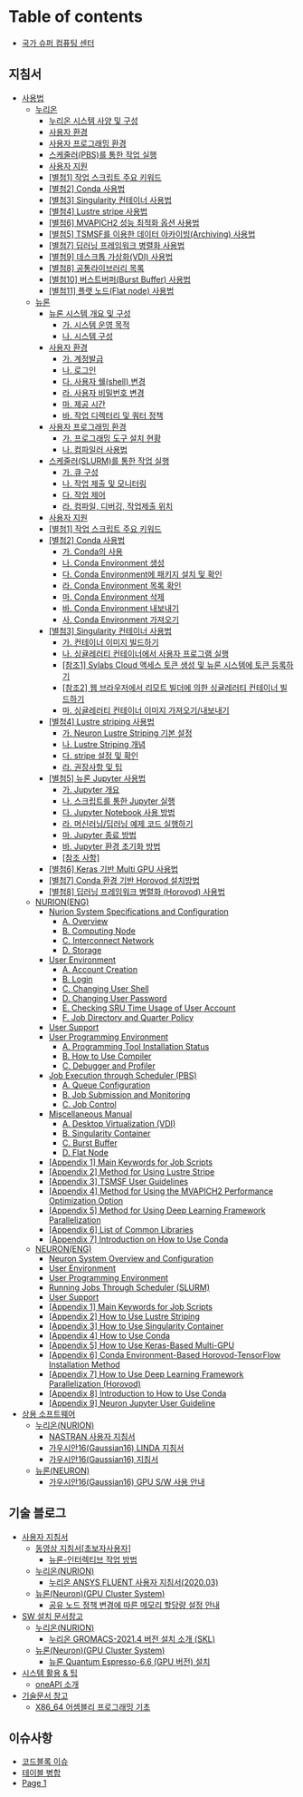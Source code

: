 # Table of contents

* [국가 슈퍼 컴퓨팅 센터](README.md)

## 지침서 <a href="#지침서" id="지침서"></a>

* [사용법](<지침서/사용법/README (1).md>)
  * [누리온](지침서/사용법/누리온/README.md)
    * [누리온 시스템 사양 및 구성](<지침서/사용법/누리온/누리온 시스템 사양 및 구성.md>)
    * [사용자 환경](<지침서/사용법/누리온/사용자 환경.md>)
    * [사용자 프로그래밍 환경](<지침서/사용법/누리온/사용자 프로그래밍 환경.md>)
    * [스케줄러(PBS)를 통한 작업 실행](<지침서/사용법/누리온/스케줄러(PBS)를 통한 작업 실행.md>)
    * [사용자 지원](<지침서/사용법/누리온/사용자 지원.md>)
    * [\[별첨1\] 작업 스크립트 주요 키워드](<지침서/사용법/누리온/\[별첨1] 작업 스크립트 주요 키워드.md>)
    * [\[별첨2\] Conda 사용법](<지침서/사용법/누리온/\[별첨2] Conda 사용법.md>)
    * [\[별첨3\] Singularity 컨테이너 사용법](<지침서/사용법/누리온/\[별첨3] Singularity 컨테이너 사용법.md>)
    * [\[별첨4\] Lustre stripe 사용법](<지침서/사용법/누리온/\[별첨4] Lustre stripe 사용법.md>)
    * [\[별첨6\] MVAPICH2 성능 최적화 옵션 사용법](지침서/사용법/누리온/6-mvapich2.md)
    * [\[별첨5\] TSMSF를 이용한 데이터 아카이빙(Archiving) 사용법](지침서/사용법/누리온/5-tsmsf-archiving.md)
    * [\[별첨7\] 딥러닝 프레임워크 병렬화 사용법](지침서/사용법/누리온/7.md)
    * [\[별첨9\] 데스크톱 가상화(VDI) 사용법](지침서/사용법/누리온/9-vdi.md)
    * [\[별첨8\] 공통라이브러리 목록](지침서/사용법/누리온/8.md)
    * [\[별첨10\] 버스트버퍼(Burst Buffer) 사용법](지침서/사용법/누리온/10-burst-buffer.md)
    * [\[별첨11\] 플랫 노드(Flat node) 사용법](지침서/사용법/누리온/11-flat-node.md)
  * [뉴론](지침서/사용법/뉴론/README.md)
    * [뉴론 시스템 개요 및 구성](지침서/사용법/뉴론/undefined/README.md)
      * [가. 시스템 운영 목적](지침서/사용법/뉴론/undefined/untitled.md)
      * [나. 시스템 구성](지침서/사용법/뉴론/undefined/.-1.md)
    * [사용자 환경](지침서/사용법/뉴론/undefined-1/README.md)
      * [가. 계정발급](지침서/사용법/뉴론/undefined-1/untitled.md)
      * [나. 로그인](지침서/사용법/뉴론/undefined-1/.-1.md)
      * [다. 사용자 쉘(shell) 변경](지침서/사용법/뉴론/undefined-1/.-shell.md)
      * [라. 사용자 비밀번호 변경](지침서/사용법/뉴론/undefined-1/.-2.md)
      * [마. 제공 시간](지침서/사용법/뉴론/undefined-1/.-3.md)
      * [바. 작업 디렉터리 및 쿼터 정책](지침서/사용법/뉴론/undefined-1/.-4.md)
    * [사용자 프로그래밍 환경](지침서/사용법/뉴론/undefined-2/README.md)
      * [가. 프로그래밍 도구 설치 현황](지침서/사용법/뉴론/undefined-2/untitled.md)
      * [나. 컴파일러 사용법](지침서/사용법/뉴론/undefined-2/.-1.md)
    * [스케줄러(SLURM)를 통한 작업 실행](지침서/사용법/뉴론/slurm/README.md)
      * [가. 큐 구성](지침서/사용법/뉴론/slurm/untitled.md)
      * [나. 작업 제출 및 모니터링](지침서/사용법/뉴론/slurm/.-1.md)
      * [다. 작업 제어](지침서/사용법/뉴론/slurm/.-2.md)
      * [라. 컴파일, 디버깅, 작업제출 위치](지침서/사용법/뉴론/slurm/.-3.md)
    * [사용자 지원](지침서/사용법/뉴론/undefined-3.md)
    * [\[별첨1\] 작업 스크립트 주요 키워드](지침서/사용법/뉴론/1.md)
    * [\[별첨2\] Conda 사용법](지침서/사용법/뉴론/2-conda/README.md)
      * [가. Conda의 사용](지침서/사용법/뉴론/2-conda/.-conda.md)
      * [나. Conda Environment 생성](지침서/사용법/뉴론/2-conda/.-conda-environment.md)
      * [다. Conda Environment에 패키지 설치 및 확인](지침서/사용법/뉴론/2-conda/.-conda-environment-1.md)
      * [라. Conda Environment 목록 확인](지침서/사용법/뉴론/2-conda/.-conda-environment-2.md)
      * [마. Conda Environment 삭제](지침서/사용법/뉴론/2-conda/.-conda-environment-3.md)
      * [바. Conda Environment 내보내기](지침서/사용법/뉴론/2-conda/.-conda-environment-4.md)
      * [사. Conda Environment 가져오기](지침서/사용법/뉴론/2-conda/.-conda-environment-5.md)
    * [\[별첨3\] Singularity 컨테이너 사용법](지침서/사용법/뉴론/3-singularity/README.md)
      * [가. 컨테이너 이미지 빌드하기](지침서/사용법/뉴론/3-singularity/untitled.md)
      * [나. 싱귤레러티 컨테이너에서 사용자 프로그램 실행](지침서/사용법/뉴론/3-singularity/.-1.md)
      * [\[참조1\] Sylabs Cloud 액세스 토큰 생성 및 뉴론 시스템에 토큰 등록하기](지침서/사용법/뉴론/3-singularity/1-sylabs-cloud.md)
      * [\[참조2\] 웹 브라우저에서 리모트 빌더에 의한 싱귤레러티 컨테이너 빌드하기](지침서/사용법/뉴론/3-singularity/2.md)
      * [마. 싱귤레러티 컨테이너 이미지 가져오기/내보내기](지침서/사용법/뉴론/3-singularity/.-2.md)
    * [\[별첨4\] Lustre striping 사용법](지침서/사용법/뉴론/4-lustre-striping/README.md)
      * [가. Neuron Lustre Striping 기본 설정](지침서/사용법/뉴론/4-lustre-striping/.-neuron-lustre-striping.md)
      * [나. Lustre Striping 개념](지침서/사용법/뉴론/4-lustre-striping/.-lustre-striping.md)
      * [다. stripe 설정 및 확인](지침서/사용법/뉴론/4-lustre-striping/.-stripe.md)
      * [라. 권장사항 및 팁](지침서/사용법/뉴론/4-lustre-striping/untitled.md)
    * [\[별첨5\] 뉴론 Jupyter 사용법](지침서/사용법/뉴론/5-jupyter/README.md)
      * [가. Jupyter 개요](지침서/사용법/뉴론/5-jupyter/.-jupyter.md)
      * [나. 스크립트를 통한 Jupyter 실행](지침서/사용법/뉴론/5-jupyter/.-jupyter-1.md)
      * [다. Jupyter Notebook 사용 방법](지침서/사용법/뉴론/5-jupyter/.-jupyter-notebook.md)
      * [라. 머신러닝/딥러닝 예제 코드 실행하기](지침서/사용법/뉴론/5-jupyter/untitled.md)
      * [마. Jupyter 종료 방법](지침서/사용법/뉴론/5-jupyter/.-jupyter-2.md)
      * [바. Jupyter 환경 초기화 방법](지침서/사용법/뉴론/5-jupyter/.-jupyter-3.md)
      * [\[참조 사항\]](지침서/사용법/뉴론/5-jupyter/undefined.md)
    * [\[별첨6\] Keras 기반 Multi GPU 사용법](지침서/사용법/뉴론/6-keras-multi-gpu.md)
    * [\[별첨7\] Conda 환경 기반 Horovod 설치방법](지침서/사용법/뉴론/7-conda-horovod.md)
    * [\[별첨8\] 딥러닝 프레임워크 병렬화 (Horovod) 사용법](지침서/사용법/뉴론/8-horovod.md)
  * [NURION(ENG)](지침서/사용법/NURION\(ENG\)/README.md)
    * [Nurion System Specifications and Configuration](지침서/사용법/NURION\(ENG\)/nurion-system-specifications-and-configuration/README.md)
      * [A. Overview](지침서/사용법/NURION\(ENG\)/nurion-system-specifications-and-configuration/a.-overview.md)
      * [B. Computing Node](지침서/사용법/NURION\(ENG\)/nurion-system-specifications-and-configuration/b.-computing-node.md)
      * [C. Interconnect Network](지침서/사용법/NURION\(ENG\)/nurion-system-specifications-and-configuration/c.-interconnect-network.md)
      * [D. Storage](지침서/사용법/NURION\(ENG\)/nurion-system-specifications-and-configuration/d.-storage.md)
    * [User Environment](지침서/사용법/NURION\(ENG\)/user-environment/README.md)
      * [A. Account Creation](지침서/사용법/NURION\(ENG\)/user-environment/a.-account-creation.md)
      * [B. Login](지침서/사용법/NURION\(ENG\)/user-environment/b.-login.md)
      * [C. Changing User Shell](지침서/사용법/NURION\(ENG\)/user-environment/c.-changing-user-shell.md)
      * [D. Changing User Password](지침서/사용법/NURION\(ENG\)/user-environment/d.-changing-user-password.md)
      * [E. Checking SRU Time Usage of User Account](지침서/사용법/NURION\(ENG\)/user-environment/e.-checking-sru-time-usage-of-user-account.md)
      * [F. Job Directory and Quarter Policy](지침서/사용법/NURION\(ENG\)/user-environment/f.-job-directory-and-quarter-policy.md)
    * [User Support](지침서/사용법/NURION\(ENG\)/user-support.md)
    * [User Programming Environment](지침서/사용법/NURION\(ENG\)/user-programming-environment/README.md)
      * [A. Programming Tool Installation Status](지침서/사용법/NURION\(ENG\)/user-programming-environment/a.-programming-tool-installation-status.md)
      * [B. How to Use Compiler](지침서/사용법/NURION\(ENG\)/user-programming-environment/b.-how-to-use-compiler.md)
      * [C. Debugger and Profiler](지침서/사용법/NURION\(ENG\)/user-programming-environment/c.-debugger-and-profiler.md)
    * [Job Execution through Scheduler (PBS)](지침서/사용법/NURION\(ENG\)/job-execution-through-scheduler-pbs/README.md)
      * [A. Queue Configuration](지침서/사용법/NURION\(ENG\)/job-execution-through-scheduler-pbs/a.-queue-configuration.md)
      * [B. Job Submission and Monitoring](지침서/사용법/NURION\(ENG\)/job-execution-through-scheduler-pbs/b.-job-submission-and-monitoring.md)
      * [C. Job Control](지침서/사용법/NURION\(ENG\)/job-execution-through-scheduler-pbs/c.-job-control.md)
    * [Miscellaneous Manual](지침서/사용법/NURION\(ENG\)/miscellaneous-manual/README.md)
      * [A. Desktop Virtualization (VDI)](지침서/사용법/NURION\(ENG\)/miscellaneous-manual/a.-desktop-virtualization-vdi.md)
      * [B. Singularity Container](지침서/사용법/NURION\(ENG\)/miscellaneous-manual/b.-singularity-container.md)
      * [C. Burst Buffer](지침서/사용법/NURION\(ENG\)/miscellaneous-manual/c.-burst-buffer.md)
      * [D. Flat Node](지침서/사용법/NURION\(ENG\)/miscellaneous-manual/d.-flat-node.md)
    * [\[Appendix 1\] Main Keywords for Job Scripts](지침서/사용법/NURION\(ENG\)/appendix-1-main-keywords-for-job-scripts.md)
    * [\[Appendix 2\] Method for Using Lustre Stripe](지침서/사용법/NURION\(ENG\)/appendix-2-method-for-using-lustre-stripe.md)
    * [\[Appendix 3\] TSMSF User Guidelines](지침서/사용법/NURION\(ENG\)/appendix-3-tsmsf-user-guidelines.md)
    * [\[Appendix 4\] Method for Using the MVAPICH2 Performance Optimization Option](지침서/사용법/NURION\(ENG\)/appendix-4-method-for-using-the-mvapich2-performance-optimization-option.md)
    * [\[Appendix 5\] Method for Using Deep Learning Framework Parallelization](지침서/사용법/NURION\(ENG\)/appendix-5-method-for-using-deep-learning-framework-parallelization.md)
    * [\[Appendix 6\] List of Common Libraries](지침서/사용법/NURION\(ENG\)/appendix-6-list-of-common-libraries.md)
    * [\[Appendix 7\] Introduction on How to Use Conda](지침서/사용법/NURION\(ENG\)/appendix-7-introduction-on-how-to-use-conda.md)
  * [NEURON(ENG)](지침서/사용법/NEURION\(ENG\)/README.md)
    * [Neuron System Overview and Configuration](지침서/사용법/NEURION\(ENG\)/neuron-system-overview-and-configuration.md)
    * [User Environment](지침서/사용법/NEURION\(ENG\)/user-environment.md)
    * [User Programming Environment](지침서/사용법/NEURION\(ENG\)/user-programming-environment.md)
    * [Running Jobs Through Scheduler (SLURM)](지침서/사용법/NEURION\(ENG\)/running-jobs-through-scheduler-slurm.md)
    * [User Support](지침서/사용법/NEURION\(ENG\)/user-support.md)
    * [\[Appendix 1\] Main Keywords for Job Scripts](지침서/사용법/NEURION\(ENG\)/appendix-1-main-keywords-for-job-scripts.md)
    * [\[Appendix 2\] How to Use Lustre Striping](지침서/사용법/NEURION\(ENG\)/appendix-2-how-to-use-lustre-striping.md)
    * [\[Appendix 3\] How to Use Singularity Container](지침서/사용법/NEURION\(ENG\)/appendix-3-how-to-use-singularity-container.md)
    * [\[Appendix 4\] How to Use Conda](지침서/사용법/NEURION\(ENG\)/appendix-4-how-to-use-conda.md)
    * [\[Appendix 5\] How to Use Keras-Based Multi-GPU](지침서/사용법/NEURION\(ENG\)/appendix-5-how-to-use-keras-based-multi-gpu.md)
    * [\[Appendix 6\] Conda Environment-Based Horovod-TensorFlow Installation Method](지침서/사용법/NEURION\(ENG\)/appendix-6-conda-environment-based-horovod-tensorflow-installation-method.md)
    * [\[Appendix 7\] How to Use Deep Learning Framework Parallelization (Horovod)](지침서/사용법/NEURION\(ENG\)/appendix-7-how-to-use-deep-learning-framework-parallelization-horovod.md)
    * [\[Appendix 8\] Introduction to How to Use Conda](지침서/사용법/NEURION\(ENG\)/appendix-8-introduction-to-how-to-use-conda.md)
    * [\[Appendix 9\] Neuron Jupyter User Guideline](지침서/사용법/NEURION\(ENG\)/appendix-9-neuron-jupyter-user-guideline.md)
* [상용 소프트웨어](지침서/사용법/README.md)
  * [누리온(NURION)](guidebook/manual/nurion/README.md)
    * [NASTRAN 사용자 지침서](지침서/상용-소프트웨어/누리온\(NURION\)/nastran.md)
    * [가우시안16(Gaussian16) LINDA 지침서](지침서/상용-소프트웨어/누리온\(NURION\)/16-gaussian16-linda.md)
    * [가우시안16(Gaussian16) 지침서](지침서/상용-소프트웨어/누리온\(NURION\)/16-gaussian16.md)
  * [뉴론(NEURON)](guidebook/manual/neuron/README.md)
    * [가우시안16(Gaussian16) GPU S/W 사용 안내](지침서/상용-소프트웨어/뉴론\(NEURON\)/16-gaussian16-gpu-s-w.md)

## 기술 블로그

* [사용자 지침서](<undefined/undefined/README (1).md>)
  * [동영상 지침서\[초보자사용자\]](undefined/undefined/undefined/README.md)
    * [뉴론-인터렉티브 작업 방법](undefined/undefined/undefined/undefined.md)
  * [누리온(NURION)](undefined/undefined/nurion/README.md)
    * [누리온 ANSYS FLUENT 사용자 지침서(2020.03)](undefined/undefined/nurion/ansys-fluent-2020.03.md)
  * [뉴론(Neuron)(GPU Cluster System)](undefined/undefined/neuron-gpu-cluster-system/README.md)
    * [공유 노드 정책 변경에 따른 메모리 할당량 설정 안내](undefined/undefined/neuron-gpu-cluster-system/undefined.md)
* [SW 설치 문서창고](undefined/sw/README.md)
  * [누리온(NURION)](undefined/sw/nurion/README.md)
    * [누리온 GROMACS-2021.4 버전 설치 소개 (SKL)](undefined/sw/nurion/gromacs-2021.4-skl.md)
  * [뉴론(Neuron)(GPU Cluster System)](undefined/sw/neuron-gpu-cluster-system/README.md)
    * [뉴론 Quantum Espresso-6.6 (GPU 버전) 설치](undefined/sw/neuron-gpu-cluster-system/quantum-espresso-6.6-gpu.md)
* [시스템 활용 & 팁](undefined/and/README.md)
  * [oneAPI 소개](undefined/and/oneapi.md)
* [기술문서 창고](undefined/undefined/README.md)
  * [X86\_64 어셈블리 프로그래밍 기초](undefined/undefined-1/x86\_64.md)

## 이슈사항 <a href="#issue" id="issue"></a>

* [코드블록 이슈](issue/undefined.md)
* [테이블 병합](issue/undefined-1.md)
* [Page 1](issue/page-1.md)
